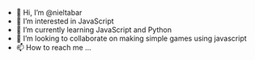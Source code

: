 - 👋 Hi, I’m @nieltabar 
- 👀 I’m interested in JavaScript 
- 🌱 I’m currently learning JavaScript and Python
- 💞️ I’m looking to collaborate on making simple games using javascript
- 📫 How to reach me ...

<!---
nieltabar/nieltabar is a ✨ special ✨ repository because its `README.md` (this file) appears on your GitHub profile.
You can click the Preview link to take a look at your changes.
--->
